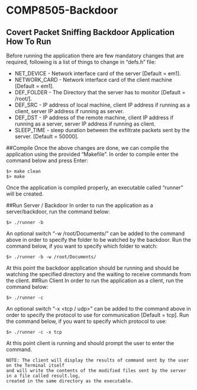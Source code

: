 COMP8505-Backdoor
=================
Covert Packet Sniffing Backdoor Application
How To Run
-----------
Before running the application there are few mandatory changes that are required, following is a list of things to change in “defs.h” file: <br />
- NET_DEVICE - Network interface card of the server [Default = em1]. <br />
- NETWORK_CARD - Network interface card of the client machine [Default = em1]. <br />
- DEF_FOLDER - The Directory that the server has to monitor [Default = /root/]. <br />
- DEF_SRC - IP address of local machine, client IP address if running as a client, server IP address if running as server. <br />
- DEF_DST - IP address of the remote machine, client IP address if running as a server, server IP address if running as client. <br />
- SLEEP_TIME - sleep duration between the exfiltrate packets sent by the server. [Default = 50000]. <br />

##Compile
Once the above changes are done, we can compile the application using the provided “Makefile”. In order to compile enter the command below and press Enter:
```
$> make clean
$> make
```
Once the application is compiled properly, an executable called “runner” will be created.

##Run Server / Backdoor
In order to run the application as a server/backdoor, run the command below:
```
$> ./runner -b
```
An optional switch “-w /root/Documents/” can be added to the command above in order to specify the folder to be watched by the backdoor. Run the command below, if you want to specify which folder to watch:
```
$> ./runner -b -w /root/Documents/
```
At this point the backdoor application should be running and should be watching the specified directory and the waiting to receive commands from the client.
##Run Client
In order to run the application as a client, run the command below:
```
$> ./runner -c
```
An optional switch “-x <tcp / udp>” can be added to the command above in order to specify the protocol to use for communication [Default = tcp]. Run the command below, if you want to specify which protocol to use: 
```
$> ./runner -c -x tcp
```
At this point client is running and should prompt the user to enter the command.

```
NOTE: The client will display the results of command sent by the user on the Terminal itself
and will write the contents of the modified files sent by the server in a file called result.log,
created in the same directory as the executable. 
```
